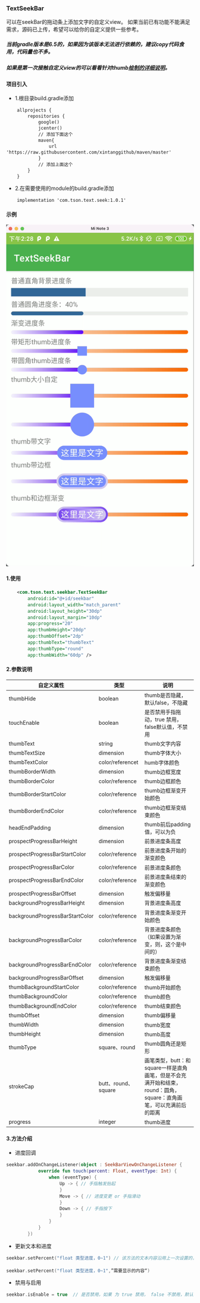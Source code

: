 ### TextSeekBar

可以在seekBar的拖动条上添加文字的自定义view。
如果当前已有功能不能满足需求，源码已上传，希望可以给你的自定义提供一些参考。

##### 当前gradle版本是6.5的，如果因为该版本无法进行依赖的，建议copy代码食用，代码量也不多。

##### 如果是第一次接触自定义view的可以看看针对thumb[绘制的详细说明](https://github.com/xintanggithub/TextSeekBar/blob/master/DETAIL.md)。

#### 项目引入

- 1.根目录build.gradle添加
```
    allprojects {
        repositories {
            google()
            jcenter()
            // 添加下面这个
            maven{
                url 'https://raw.githubusercontent.com/xintanggithub/maven/master'
            }
            // 添加上面这个
        }
    }
```
- 2.在需要使用的module的build.gradle添加

```
    implementation 'com.tson.text.seek:1.0.1'
```


#### 示例

![示例](https://github.com/xintanggithub/TextSeekBar/blob/master/pic.png?raw=true)

#### 1.使用

```xml
    <com.tson.text.seekbar.TextSeekBar
        android:id="@+id/seekbar"
        android:layout_width="match_parent"
        android:layout_height="30dp"
        android:layout_margin="10dp"
        app:progress="20"
        app:thumbHeight="20dp"
        app:thumbOffset="2dp"
        app:thumbText="thumbText"
        app:thumbType="round"
        app:thumbWidth="60dp" />
```



#### 2.参数说明

| 自定义属性                    | 类型            | 说明                                                         |
| --------------------------- | ------------------------------------------------------------ | --------------------------- |
| thumbHide | boolean | thumb是否隐藏，默认false，不隐藏 |
| touchEnable | boolean | 是否禁用手指拖动，true 禁用， false默认值，不禁用 |
| thumbText | string | thumb文字内容 |
| thumbTextSize | dimension | thumb字体大小 |
| thumbTextColor | color/referencet | humb字体颜色 |
| thumbBorderWidth | dimension | thumb边框宽度 |
| thumbBorderColor | color/reference | thumb边框颜色 |
| thumbBorderStartColor | color/reference | thumb边框渐变开始颜色 |
| thumbBorderEndColor | color/reference | thumb边框渐变结束颜色 |
| headEndPadding | dimension | thumb前后padding值，可以为负 |
| prospectProgressBarHeight | dimension | 前景进度条高度 |
| prospectProgressBarStartColor | color/reference | 前景进度条开始的渐变颜色 |
| prospectProgressBarColor | color/reference | 前景进度条颜色 |
| prospectProgressBarEndColor | color/reference | 前景进度条结束的渐变颜色 |
| prospectProgressBarOffset | dimension | 触发偏移量 |
| backgroundProgressBarHeight | dimension | 背景进度条高度 |
| backgroundProgressBarStartColor | color/reference | 背景进度条渐变开始颜色 |
| backgroundProgressBarColor | color/reference | 背景进度条颜色（如果设置为渐变，则，这个是中间的） |
| backgroundProgressBarEndColor | color/reference | 背景进度条渐变结束颜色 |
| backgroundProgressBarOffset | dimension | 触发偏移量 |
| thumbBackgroundStartColor | color/reference | thumb开始颜色 |
| thumbBackgroundColor | color/reference | thumb颜色 |
| thumbBackgroundEndColor | color/reference | thumb结束颜色 |
| thumbOffset | dimension | thumb偏移量 |
| thumbWidth | dimension | thumb宽度 |
| thumbHeight | dimension | thumb高度 |
| thumbType | square、round | thumb圆角还是矩形 |
| strokeCap | butt、round、square | 画笔类型，butt：和square一样是直角画笔，但是不会充满开始和结束，round：圆角，square：直角画笔，可以充满前后的距离 |
| progress | integer | thumb进度 |

#### 3.方法介绍

- 进度回调

```kotlin
seekbar.addOnChangeListener(object : SeekBarViewOnChangeListener {
            override fun touch(percent: Float, eventType: Int) {
                when (eventType) {
                    Up -> { // 手指触发抬起
                    }
                    Move -> { // 进度变更 or 手指滑动
                    }
                    Down -> { // 手指按下
                    }
                }
            }
        })
```

- 更新文本和进度

```kotlin
seekbar.setPercent("float 类型进度，0~1") // 该方法的文本内容沿用上一次设置的，如果从来没设置过，则显示空

seekbar.setPercent("float 类型进度，0~1",”需要显示的内容“)
```

- 禁用与启用

```kotlin
seekbar.isEnable = true  // 是否禁用，如果 为 true 禁用， false 不禁用，默认 false
```

